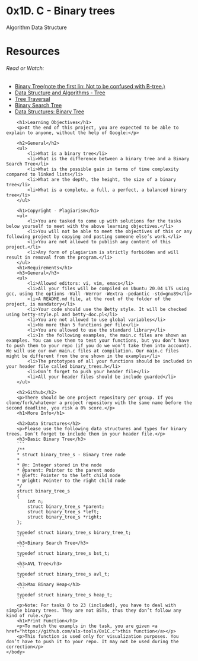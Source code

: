 <html>
	<body>
		<h1>0x1D. C - Binary trees</h1>
		<p><span>Algorithm</span> <span>Data Structure</span></p>
		<h1>Resources</h1>
		<h6>Read or Watch:</h6>
		<ul>
			<li><a href="https://intranet.alxswe.com/rltoken/1F2x42-8vUbOmU4L1C1KMg">Binary Tree(note the first lin: Not to be confused with B-tree.)</a></li>
			<li><a href="https://intranet.alxswe.com/rltoken/QmcTMCkQyrgMjrqoWxYdhw">Data Structure and Algorithms - Tree</a></li>
			<li><a href="https://intranet.alxswe.com/rltoken/z6ZaXr_RxwE5nTHAUx_dfQ">Tree Traversal</a></li>
			<li><a href="https://intranet.alxswe.com/rltoken/qO5dBlMnYJzbaWG3xVpcnQ">Binary Search Tree</a></li>
			<li><a href="https://intranet.alxswe.com/rltoken/BeyJ2gjlE7_djwRiDyeHig">Data Structures: Binary Tree</a></li>
		</ul>
		
		<h1>Learning Objectives</h1>
		<p>At the end of this project, you are expected to be able to explain to anyone, without the help of Google:</p>

		<h2>General</h2>
		<ul>
			<li>What is a binary tree</li>
			<li>What is the difference between a binary tree and a Binary Search Tree</li>
			<li>What is the possible gain in terms of time complexity compared to linked lists</li>
			<li>What are the depth, the height, the size of a binary tree</li>
			<li>What is a complete, a full, a perfect, a balanced binary tree</li>
		</ul>
		
		<h1>Copyright - Plagiarism</h1>
		<ul>
			<li>You are tasked to come up with solutions for the tasks below yourself to meet with the above learning objectives.</li>
			<li>You will not be able to meet the objectives of this or any following project by copying and pasting someone else’s work.</li>
			<li>You are not allowed to publish any content of this project.</li>
			<li>Any form of plagiarism is strictly forbidden and will result in removal from the program.</li>
		</ul>
		<h1>Requirements</h1>
		<h3>General</h3>
		<ul>
			<li>Allowed editors: vi, vim, emacs</li>
			<li>All your files will be compiled on Ubuntu 20.04 LTS using gcc, using the options -Wall -Werror -Wextra -pedantic -std=gnu89</li>
			<li>A README.md file, at the root of the folder of the project, is mandatory</li>
			<li>Your code should use the Betty style. It will be checked using betty-style.pl and betty-doc.pl</li>
			<li>You are not allowed to use global variables</li>
			<li>No more than 5 functions per file</li>
			<li>You are allowed to use the standard library</li>
			<li>In the following examples, the main.c files are shown as examples. You can use them to test your functions, but you don’t have to push them to your repo (if you do we won’t take them into account). We will use our own main.c files at compilation. Our main.c files might be different from the one shown in the examples</li>
			<li>The prototypes of all your functions should be included in your header file called binary_trees.h</li>
			<li>Don’t forget to push your header file</li>
			<li>All your header files should be include guarded</li>
		</ul>

		<h2>Github</h2>
		<p>There should be one project repository per group. If you clone/fork/whatever a project repository with the same name before the second deadline, you risk a 0% score.</p>
		<h1>More Info</h1>

		<h2>Data Structures</h2>
		<p>Please use the following data structures and types for binary trees. Don’t forget to include them in your header file.</p>
		<h3>Basic Binary Tree</h3>
		```
		/**
		* struct binary_tree_s - Binary tree node
		*
		* @n: Integer stored in the node
		* @parent: Pointer to the parent node
		* @left: Pointer to the left child node
		* @right: Pointer to the right child node
		*/
		struct binary_tree_s
		{
			int n;
			struct binary_tree_s *parent;
			struct binary_tree_s *left;
			struct binary_tree_s *right;
		};

		typedef struct binary_tree_s binary_tree_t;
		```
		<h3>Binary Search Tree</h3>
		```
		typedef struct binary_tree_s bst_t;
		```
		<h3>AVL Tree</h3>
		```
		typedef struct binary_tree_s avl_t;
		```
		<h3>Max Binary Heap</h3>
		```
		typedef struct binary_tree_s heap_t;
		```
		<p>Note: For tasks 0 to 23 (included), you have to deal with simple binary trees. They are not BSTs, thus they don’t follow any kind of rule.</p>
		<h1>Print Function</h1>
		<p>To match the exampls in the task, you are given <a href="https://github.com/alx-tools/0x1C.c">this function</a></p>
		<p>This function is used only for visualization purposes. You don’t have to push it to your repo. It may not be used during the correction</p>
	</body>
</html>
